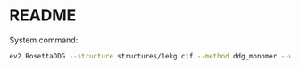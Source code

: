 # README

System command:

```bash
ev2 RosettaDDG --structure structures/1ekg.cif --method ddg_monomer --weights talaris2014 - analyze --mutation A-D15G
```
